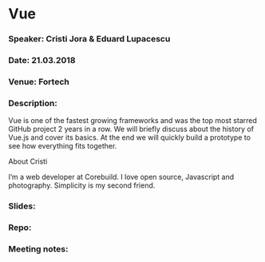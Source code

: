 # Vue

### Speaker: Cristi Jora & Eduard Lupacescu
### Date: 21.03.2018
### Venue: Fortech
### Description:

Vue is one of the fastest growing frameworks and was the top most starred GitHub project 2 years in a row. We will briefly discuss about the history of Vue.js and cover its basics. At the end we will quickly build a prototype to see how everything fits together.

About Cristi

I’m a web developer at Corebuild. I love open source, Javascript and photography. Simplicity is my second friend.
### Slides: 


### Repo:

### Meeting notes:

